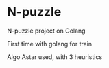 # N-puzzle
N-puzzle project on Golang

First time with golang for train

Algo Astar used, with 3 heuristics
